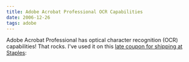 ```yaml
---
title: Adobe Acrobat Professional OCR Capabilities
date: 2006-12-26
tags: adobe
---
```

Adobe Acrobat Professional has optical character recognition (OCR) capabilities! That rocks. I've used it on this <a href="http://chainstoremarketing.blogspot.com/2006/12/staples-coupon-bit-late.html">late coupon for shipping at Staples</a>: <center>

<a id="p161" href="http://www-sa.evenserver.com/s/img/2006/12/staples-ups-coupon-screen.pdf">

